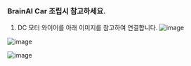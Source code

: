 ### BrainAI Car 조립시 참고하세요.

1. DC 모터 와이어를 아래 이미지를 참고하여 연결합니다.
![image](https://user-images.githubusercontent.com/73767162/225786620-927010e9-11d9-4429-ab00-52b54be7a292.png)

![image](https://user-images.githubusercontent.com/73767162/225786839-9ecd3e3d-2e80-4803-93da-997ab706aa07.png)

![image](https://user-images.githubusercontent.com/73767162/225786898-3dec0581-c250-4edb-be26-7ed2cc58f874.png)
